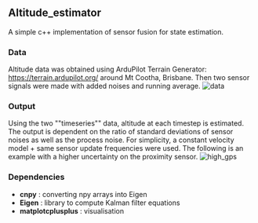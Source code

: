 ## Altitude_estimator
A simple c++ implementation of sensor fusion for state estimation.

### Data
Altitude data was obtained using ArduPilot Terrain Generator: https://terrain.ardupilot.org/ around Mt Cootha, Brisbane. Then two sensor signals were made with added noises and running average.
![data](https://github.com/user-attachments/assets/bc20b89e-0dd5-44de-8690-063e88001c19)

### Output
Using the two ""timeseries"" data, altitude at each timestep is estimated. The output is dependent on the ratio of standard deviations of sensor noises as well as the process noise. 
For simplicity, a constant velocity model + same sensor update frequencies were used.
The following is an example with a higher uncertainty on the proximity sensor.
![high_gps](https://github.com/user-attachments/assets/4689b0ee-6244-4a5a-ab01-a7b2741a813d)



### Dependencies
- **cnpy** : converting npy arrays into Eigen
- **Eigen** : library to compute Kalman filter equations
- **matplotcplusplus** : visualisation
